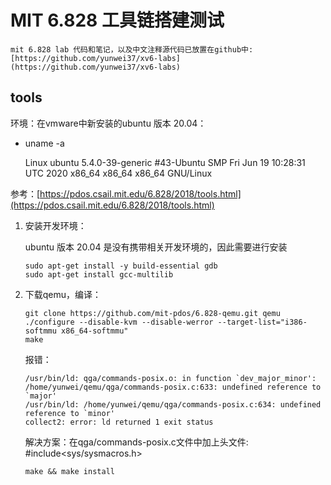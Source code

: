 # MIT 6.828 工具链搭建测试

    mit 6.828 lab 代码和笔记，以及中文注释源代码已放置在github中:
    [https://github.com/yunwei37/xv6-labs](https://github.com/yunwei37/xv6-labs)

## tools

环境：在vmware中新安装的ubuntu 版本 20.04：

- uname -a

    Linux ubuntu 5.4.0-39-generic #43-Ubuntu SMP Fri Jun 19 10:28:31 UTC 2020 x86_64 x86_64 x86_64 GNU/Linux


参考：[https://pdos.csail.mit.edu/6.828/2018/tools.html](https://pdos.csail.mit.edu/6.828/2018/tools.html)

1. 安装开发环境：

    ubuntu 版本 20.04 是没有携带相关开发环境的，因此需要进行安装

    ```
    sudo apt-get install -y build-essential gdb
    sudo apt-get install gcc-multilib

    ```

2. 下载qemu，编译：

    ```
    git clone https://github.com/mit-pdos/6.828-qemu.git qemu
    ./configure --disable-kvm --disable-werror --target-list="i386-softmmu x86_64-softmmu"
    make

    ```

    报错：

    ```
    /usr/bin/ld: qga/commands-posix.o: in function `dev_major_minor':
    /home/yunwei/qemu/qga/commands-posix.c:633: undefined reference to `major'
    /usr/bin/ld: /home/yunwei/qemu/qga/commands-posix.c:634: undefined reference to `minor'
    collect2: error: ld returned 1 exit status
    ```

    解决方案：在qga/commands-posix.c文件中加上头文件: #include<sys/sysmacros.h>

    ```
    make && make install

    ```



